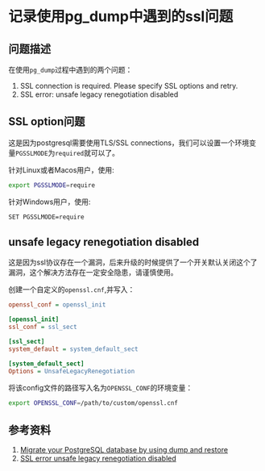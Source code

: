 # 记录使用pg_dump中遇到的ssl问题

## 问题描述

在使用`pg_dump`过程中遇到的两个问题：

1. SSL connection is required. Please specify SSL options and retry.
2. SSL error: unsafe legacy renegotiation disabled


##  SSL option问题

这是因为postgresql需要使用TLS/SSL connections，我们可以设置一个环境变量`PGSSLMODE`为`required`就可以了。

针对Linux或者Macos用户，使用:
```bash
export PGSSLMODE=require
```
针对Windows用户，使用:
```bash
SET PGSSLMODE=require
```

## unsafe legacy renegotiation disabled

这是因为ssl协议存在一个漏洞，后来升级的时候提供了一个开关默认关闭这个了漏洞，这个解决方法存在一定安全隐患，请谨慎使用。

创建一个自定义的`openssl.cnf`,并写入：

```ini
openssl_conf = openssl_init

[openssl_init]
ssl_conf = ssl_sect

[ssl_sect]
system_default = system_default_sect

[system_default_sect]
Options = UnsafeLegacyRenegotiation
```

将该config文件的路径写入名为`OPENSSL_CONF`的环境变量：

```bash
export OPENSSL_CONF=/path/to/custom/openssl.cnf
```

## 参考资料

1. [Migrate your PostgreSQL database by using dump and restore](https://learn.microsoft.com/en-us/azure/postgresql/migrate/how-to-migrate-using-dump-and-restore)
2. [SSL error unsafe legacy renegotiation disabled](https://stackoverflow.com/questions/71603314/ssl-error-unsafe-legacy-renegotiation-disabled)